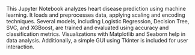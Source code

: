 This Jupyter Notebook analyzes heart disease prediction using machine learning. It loads and preprocesses data, applying scaling and encoding techniques. Several models, including Logistic Regression, Decision Tree, SVC, and XGBoost, are trained and evaluated using accuracy and classification metrics. Visualizations with Matplotlib and Seaborn help in data analysis. Additionally, a simple GUI using Tkinter is included for user interaction.
